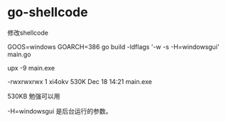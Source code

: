 # go-shellcode


修改shellcode

GOOS=windows GOARCH=386 go build -ldflags '-w -s -H=windowsgui'  main.go

upx -9 main.exe

-rwxrwxrwx 1 xi4okv 530K Dec 18 14:21 main.exe

530KB  勉强可以用

-H=windowsgui   是后台运行的参数。
